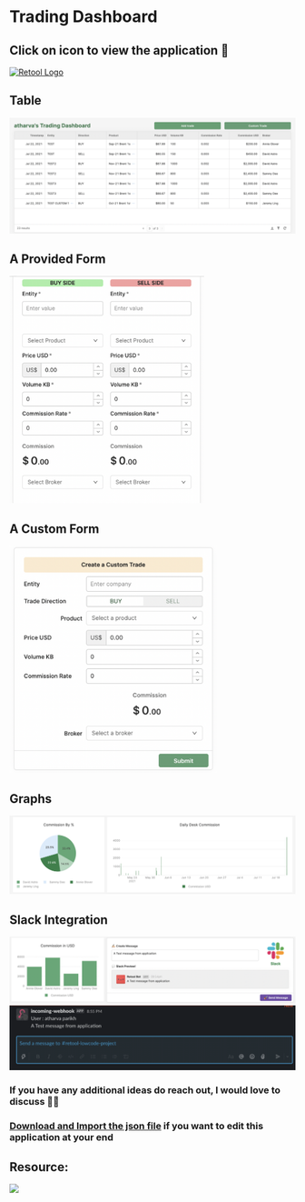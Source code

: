 # Trading Dashboard

## Click on icon to view the application 👀
[<img src="https://latkasaashackers.com/assets/img/comp-logos/retool.png" alt="Retool Logo" width="200"/>](https://atharvaparikh07.retool.com/embedded/public/d80a42d1-1e40-46b8-a1c9-70a02be42a6d)<br>

## Table
<img src="https://github.com/AtharvaParikh/LowCode-NoCode-Projects/blob/main/Trading-Dashboard/Table.png"/>

## A Provided Form
<img src="https://github.com/AtharvaParikh/LowCode-NoCode-Projects/blob/main/Trading-Dashboard/form1.png" height="400"/>

## A Custom Form
<img src="https://github.com/AtharvaParikh/LowCode-NoCode-Projects/blob/main/Trading-Dashboard/customForm.png" height="400"/>

## Graphs
<img src="https://github.com/AtharvaParikh/LowCode-NoCode-Projects/blob/main/Trading-Dashboard/graph1.png"/>

## Slack Integration
<img src="https://github.com/AtharvaParikh/LowCode-NoCode-Projects/blob/main/Trading-Dashboard/slack.png"/>
<img src="https://github.com/AtharvaParikh/LowCode-NoCode-Projects/blob/main/Trading-Dashboard/slack2.png"/>

### If you have any additional ideas do reach out, I would love to discuss 🙌🏻
### [Download and Import the json file](https://github.com/AtharvaParikh/LowCode-NoCode-Projects/blob/main/Trading-Dashboard/TradingDashboard.json) if you want to edit this application at your end 

## Resource:
[<img src="https://upload.wikimedia.org/wikipedia/commons/3/39/FreeCodeCamp_logo.png" width="200"/>](https://www.youtube.com/watch?v=skq7E2xS1Bo)
